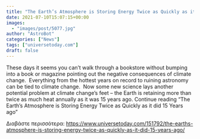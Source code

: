 ```yaml
---
title: "The Earth’s Atmosphere is Storing Energy Twice as Quickly as it did 15 Years ago"
date: 2021-07-10T15:07:15+00:00
images:
  - "images/post/5077.jpg"
author: "AstroBot"
categories: ["News"]
tags: ["universetoday.com"]
draft: false
---
```


These days it seems you can’t walk through a bookstore without bumping into a book or magazine pointing out the negative consequences of climate change.  Everything from the hottest years on record to ruining astronomy can be tied to climate change.  Now some new science lays another potential problem at climate change’s feet – the Earth is retaining more than twice as much heat annually as it was 15 years ago. Continue reading “The Earth’s Atmosphere is Storing Energy Twice as Quickly as it did 15 Years ago” 

Διαβάστε περισσότερα: https://www.universetoday.com/151792/the-earths-atmosphere-is-storing-energy-twice-as-quickly-as-it-did-15-years-ago/
